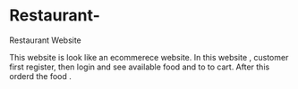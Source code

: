 # Restaurant-
Restaurant Website

This website is look like an ecommerece website. In this website , customer first register, then login and see available food and to to cart. After this orderd the food .
